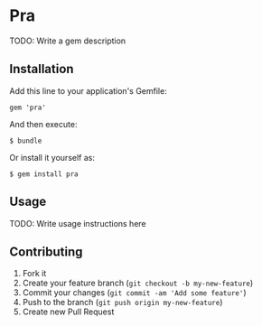 # Pra

TODO: Write a gem description

## Installation

Add this line to your application's Gemfile:

    gem 'pra'

And then execute:

    $ bundle

Or install it yourself as:

    $ gem install pra

## Usage

TODO: Write usage instructions here

## Contributing

1. Fork it
2. Create your feature branch (`git checkout -b my-new-feature`)
3. Commit your changes (`git commit -am 'Add some feature'`)
4. Push to the branch (`git push origin my-new-feature`)
5. Create new Pull Request
